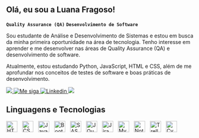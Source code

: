 ## Olá, eu sou a Luana Fragoso!

**`Quality Assurance (QA)`** **`Desenvolvimento de Software`**

Sou estudante de Análise e Desenvolvimento de Sistemas e estou em busca da minha primeira oportunidade na área de tecnologia. Tenho interesse em aprender e me desenvolver nas áreas de Quality Assurance (QA) e desenvolvimento de software.

Atualmente, estou estudando Python, JavaScript, HTML e CSS, além de me aprofundar nos conceitos de testes de software e boas práticas de desenvolvimento.

<p align="left">
<a href="https://www.google.com/maps/place/Rio+de+Janeiro,+RJ/@-22.9141308,-43.445982,11z/data=!3m1!4b1!4m6!3m5!1s0x9bde559108a05b:0x50dc426c672fd24e!8m2!3d-22.9068467!4d-43.1728965!16zL20vMDZnbXI?entry=ttu&g_ep=EgoyMDI1MDQwOC4wIKXMDSoASAFQAw%3D%3D">
        <img
            src= "https://custom-icon-badges.demolab.com/badge/Rio de Janeiro-BR-teal?style=for-the-badge&logo=location&logoColor=white"
        />
    </a>
    <a href="https://www.instagram.com/lua.themoments">
        <img
            title="Me siga" 
            src="https://custom-icon-badges.demolab.com/badge/-insta-F25278?style=for-the-badge&logo=instagram&logoColor=white"
        />
    </a>
    </a> 
    <a href="https://www.linkedin.com/in/luajobs/">
        <img 
            alt="Linkedin" 
            title="Conecte-me" 
            src="https://custom-icon-badges.demolab.com/badge/-LinkedIn-blue?style=for-the-badge&logoColor=white&logo=linkedin"
        />
    </a>
    <a href="https://github.com/luajobs?tab=repositories">
        <img
            src="https://custom-icon-badges.demolab.com/badge/-My repos-purple?style=for-the-badge&logoColor=white&logo=repo"
        />
    </a>
</p>



## Linguagens e Tecnologias
<img 
    align="left" 
    alt="HTML"
    title="HTML" 
    width="30px" 
    style="padding-right: 10px;" 
    src="https://cdn.jsdelivr.net/gh/devicons/devicon@latest/icons/html5/html5-original.svg" 
/>
<img 
    align="left" 
    alt="CSS" 
    title="CSS"
    width="30px" 
    style="padding-right: 10px;" 
    src="https://cdn.jsdelivr.net/gh/devicons/devicon@latest/icons/css3/css3-original.svg" 
/>
<img 
    align="left" 
    alt="JavaScript" 
    title="JavaScript"
    width="30px" 
    style="padding-right: 10px;" 
    src="https://cdn.jsdelivr.net/gh/devicons/devicon@latest/icons/javascript/javascript-original.svg" 
/>
<img 
    align="left" 
    alt="Bootstrap"
    title="Bootstrap" 
    width="30px" 
    style="padding-right: 10px;" 
    src="https://cdn.jsdelivr.net/gh/devicons/devicon@latest/icons/bootstrap/bootstrap-original.svg" 
/>
<img 
    align="left" 
    alt="SASS" 
    title="SASS"
    width="30px" 
    style="padding-right: 10px;" 
    src="https://cdn.jsdelivr.net/gh/devicons/devicon@latest/icons/sass/sass-original.svg" 
/>
<img 
    align="left" 
    alt="JQuery" 
    title="JQuery"
    width="30px" 
    style="padding-right: 10px;" 
    src="https://cdn.jsdelivr.net/gh/devicons/devicon@latest/icons/jquery/jquery-original.svg" 
/>
<img 
    align="left" 
    alt="Jira" 
    title="Jira"
    width="30px" 
    style="padding-right: 10px;" 
    src="https://cdn.jsdelivr.net/gh/devicons/devicon@latest/icons/jira/jira-original.svg"
/>
<img 
    align="left" 
    alt="MySQL" 
    title="MySQL"
    width="30px" 
    style="padding-right: 10px;" 
    src="https://cdn.jsdelivr.net/gh/devicons/devicon@latest/icons/mysql/mysql-original.svg"
/>
<img 
    align="left" 
    alt="Notion" 
    title="Notion"
    width="30px" 
    style="padding-right: 10px;" 
    src="https://cdn.jsdelivr.net/gh/devicons/devicon@latest/icons/notion/notion-original.svg"
/>
<img 
    align="left" 
    alt="Trello" 
    title="Trello"
    width="30px" 
    style="padding-right: 10px;" 
    src="https://cdn.jsdelivr.net/gh/devicons/devicon@latest/icons/trello/trello-original.svg"
/>
<img 
    align="left" 
    alt="Cypress" 
    title="Cypress"
    width="30px" 
    style="padding-right: 10px;" 
    src="https://cdn.jsdelivr.net/gh/devicons/devicon@latest/icons/cypressio/cypressio-original.svg"
/>
<br/>
<br/>

